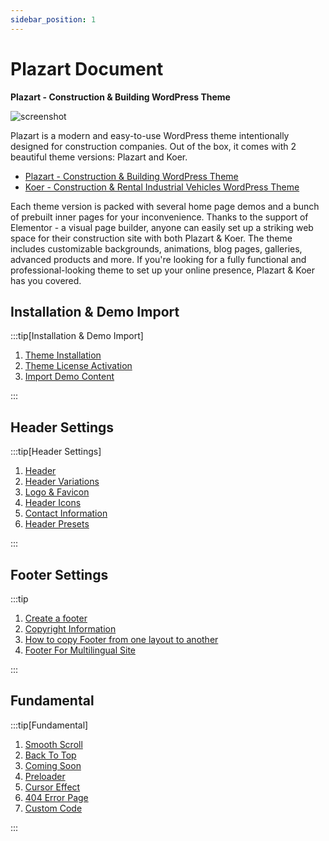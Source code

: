 ```yaml
---
sidebar_position: 1
---
```

# Plazart Document

**Plazart - Construction & Building WordPress Theme**

![screenshot](./img/screenshot.avif)

Plazart is a modern and easy-to-use WordPress theme intentionally designed for construction companies. Out of the box, it comes with 2  beautiful theme versions: Plazart and Koer.

* [Plazart - Construction & Building WordPress Theme](https://plazart.templaza.net/)
* [Koer - Construction & Rental Industrial Vehicles WordPress Theme](https://koer.templaza.net/)

Each theme version is packed with several home page demos and a bunch of prebuilt inner pages for your inconvenience. Thanks to the support of Elementor - a visual page builder, anyone can easily set up a striking web space for their construction site with both Plazart & Koer. The theme includes customizable backgrounds, animations, blog pages, galleries, advanced products and more. If you're looking for a fully functional and professional-looking theme to set up your online presence, Plazart & Koer has you covered.

## Installation & Demo Import

:::tip[Installation & Demo Import]

1. [Theme Installation](../../framework/activation-demo-import/theme-installation.md)
2. [Theme License Activation](../../framework/activation-demo-import/theme-activation.md)
3. [Import Demo Content](../../framework/activation-demo-import/import-demo.md)

:::

## Header Settings

:::tip[Header Settings]

1. [Header](../../framework/header/header.md)
2. [Header Variations](../../framework/header/header-variations.md)
3. [Logo & Favicon](../../framework/header/logo-favicon.md)
4. [Header Icons](../../framework/header/header-icon.md)
5. [Contact Information](../../framework/header/contact-information.md)
6. [Header Presets](../../framework/header/header-presets.md)

:::

## Footer Settings

:::tip

1. [Create a footer](../../framework/footer/creat-footer.md)
2. [Copyright Information](../../framework/footer/copyright.md)
3. [How to copy Footer from one layout to another](../../framework/footer/copy-footer.md)
4. [Footer For Multilingual Site](../../framework/footer/footer-multi.md)

:::

## Fundamental

:::tip[Fundamental]

1. [Smooth Scroll](../../framework/fundamentals/smooth-croll.md)
2. [Back To Top](../../framework/fundamentals/backtotop.md)
3. [Coming Soon](../../framework/fundamentals/coming-soon.md)
4. [Preloader](../../framework/fundamentals/preloader.md)
5. [Cursor Effect](../../framework/fundamentals/cursor-effect.md)
6. [404 Error Page](../../framework/fundamentals/error-page.md)
7. [Custom Code](../../framework/fundamentals/custom-code.md)

:::